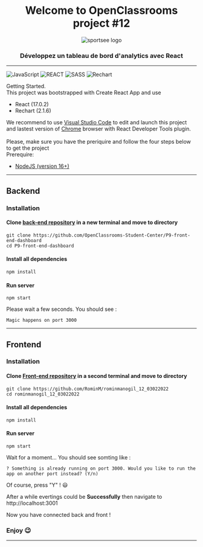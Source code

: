 #
<div align="center">
  <h1> Welcome to OpenClassrooms project #12</h1>
</div>
<div align="center">
  <img src='https://user.oc-static.com/upload/2020/08/18/15977560509272_logo%20%285%29.png' alt='sportsee logo'>
</div>
<div align="center">
  <h3>Développez un tableau de bord d'analytics avec React</h3>
</div>

---

![JavaScript](https://img.shields.io/badge/Language-JS-yellow) ![REACT](https://img.shields.io/badge/Framework-React-blue) ![SASS](https://img.shields.io/badge/Style-SASS-ff69b4) ![Rechart](https://img.shields.io/badge/Graph-Rechart-red)

Getting Started. <br>
This project was bootstrapped with Create React App and use <br>
  - React (17.0.2)
  - Rechart (2.1.6)

We recommend to use [Visual Studio Code](https://code.visualstudio.com/) to edit and launch this project and lastest version of [Chrome](https://www.google.com/intl/fr_fr/chrome/) browser with React Developer Tools plugin.
<br>
<br>
Please,  make sure you have the preriquire and follow the four steps below to get the project
<br>
Prerequire: <br>
  - [NodeJS (version 16+)](https://nodejs.org/en/download/)

---
## Backend
### Installation
#### Clone [back-end repository](https://github.com/OpenClassrooms-Student-Center/P9-front-end-dashboard) in a new terminal and move to directory
```shell 
git clone https://github.com/OpenClassrooms-Student-Center/P9-front-end-dashboard
cd P9-front-end-dashboard
```

#### Install all dependencies
```shell
npm install
```
#### Run server
```shell
npm start
```

Please wait a few seconds. You should see : <br>

`
Magic happens on port 3000
`

---
## Frontend
### Installation

#### Clone [Front-end repository](https://github.com/RominM/rominmanogil_12_03022022) in a second terminal and move to directory
```shell 
git clone https://github.com/RominM/rominmanogil_12_03022022
cd rominmanogil_12_03022022
```
#### Install all dependencies
```shell
npm install
```
#### Run server
```shell
npm start
```
Wait for a moment... You should see somting like : <br>

`
? Something is already running on port 3000. Would you like to run the app on another port instead? (Y/n)
`
<br>

Of course, press "Y" ! :smiley:

After a while evertings could be **Successfully** then navigate to http://localhost:3001 
<br>

Now you have connected back and front !

### Enjoy :wink:

---
